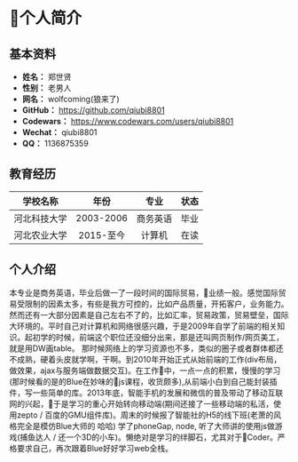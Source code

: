 # 个人简介

## 基本资料

- **姓名：** 郑世贤
- **性别：** 老男人
- **网名：** wolfcoming(狼来了)
- **GitHub：** https://github.com/qiubi8801
- **Codewars：** https://www.codewars.com/users/qiubi8801
- **Wechat：** qiubi8801
- **QQ：** 1136875359

## 教育经历

|学校名称|年份|专业|状态
|-|:-:|:-:|-|
|河北科技大学|2003-2006|商务英语|毕业|
|河北农业大学|2015-至今|计算机|在读|

## 个人介绍

本专业是商务英语，毕业后做一了一段时间的国际贸易，业绩一般。感觉国际贸易受限制的因素太多，有些是我方可控的，比如产品质量，开拓客户，业务能力。然而还有一大部分因素是自己左右不了的，比如汇率，贸易政策，贸易壁垒，国际大环境的。平时自己对计算机和网络很感兴趣，于是2009年自学了前端的相关知识。起初学的时候，前端这个职位还没细分出来，那是还叫网页制作/网页美工，就是用DW画table。 那时候网络上的学习资源也不多，类似的圈子或者群体都还不成熟，硬着头皮就学啊，干啊。到2010年开始正式从始前端的工作(div布局，做效果，ajax与服务端做数据交互)。在工作中，一点一点的积累，慢慢的学习(那时候看的是的Blue在妙味的js课程，收货颇多),从前端小白到自己能封装插件，写一些简单的库。2013年底，智能手机的发展和微信的普及带动了移动互联网的兴起，于是学习的重心开始转向移动端(期间还接了一些移动端的私活，使用zepto / 百度的GMU组件库)。周末的时候报了智能社的H5的线下班(老萧的风格完全是模仿Blue大师的 哈哈) 学了phoneGap, node, 听了大师讲的使用js做游戏(捕鱼达人 / 还一个3D的小车)。懒绝对是学习的绊脚石，尤其对于Coder。严格要求自己，再次跟着Blue好好学习web全栈。